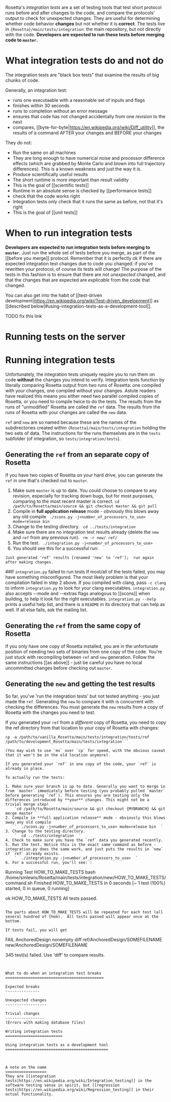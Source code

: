 Rosetta's *integration tests* are a set of testing tools that test short protocol runs before and after changes to the code, and compare the protocols' output to check for unexpected changes. 
They are useful for determining whether code behavior **changes** but not whether it is **correct**. 
The tests live in `{Rosetta}/main/tests/integration`: the main repository, but not directly with the code.
**Developers are expected to run these tests before merging code to `master`.**

What integration tests do and not do
====================================

The integration tests are "black box tests" that examine the results of big chunks of code.

Generally, an integration test:
* runs one executaable with a reasonable set of inputs and flags
* finishes within 30 seconds
* runs to completion without an error message 
* ensures that code has not changed accidentally from one revision to the next
* compares, [[byte-for-byte|https://en.wikipedia.org/wiki/Diff_utility]], the results of a command AFTER your changes and BEFORE your changes

They do not:
* Run the same on all machines
 * They are long enough to have numerical noise and processor difference effects (which are grabbed by Monte Carlo and blown into full trajectory differences).  This is a known weakness and just the way it is.
* Produce scientifically useful results
 * The short runtime is more important than result validity
 * This is the goal of [[scientific tests]]
 * Runtime in an absolute sense is checked by [[performance tests]]
* check that the code works right
 * Integration tests only check that it runs the same as before, not that it's right
 * This is the goal of [[unit tests]]

When to run integration tests
=============================
**Developers are expected to run integration tests before merging to `master`.**
Just run the whole set of tests before you merge, as part of the [[before you merge]] protocol.
Remember that it is perfectly ok if there are expected integration test changes due to code you changed: if you've rewritten your protocol, of course its tests will change!
The purpose of the tests in this fashion is to ensure that there are not *unexpected* changed, and that the changes that are expected are *explicable* from the code that changed.

You can also get into the habit of [[test-driven development|https://en.wikipedia.org/wiki/Test-driven_development]] as [[described below|#using-integration-tests-as-a-development-tool]]. 

TODO fix this link

Running tests on the server
===========================

Running integration tests
==========================
Unfortunately, the integration tests uniquely require you to run them on code **without** the changes you intend to verify.
Integration tests function by literally comparing Rosetta output from two runs of Rosetta: one compiled with your changes, one compiled without your changes.
Astute readers have realized this means you either need two parallel compiled copies of Rosetta, or you need to compile twice to do the tests.
The results from the runs of "unmodified" Rosetta are called the `ref` data.
The results from the runs of Rosetta with your changes are called the `new` data.

`ref` and `new` are so named because these are the names of the subdirectories created within `{Rosetta}/main/tests/integration` holding the two sets of data.  The instructions for the runs themselves are in the `tests` subfolder (of integration, so `tests/integration/tests`).

Generating the `ref` from an separate copy of Rosetta
-----------------------------------------------------
If you have two copies of Rosetta on your hard drive, you can generate the `ref` in one that's checked out to `master`.

1. Make sure `master` is up to date. You could choose to compare to any revision, especially for tracking down bugs, but for most purposes, comparing to the most recent master is correct.
    `cd /path/to/Rosetta/main/source && git checkout master && git pull  `
2. Compile in **full application release** mode - obviously this blows away any old compile
    `  ./scons.py -j<number_of_processors_to_use> mode=release bin  `
3. Change to the testing directory.
    `  cd ../tests/integration  `
4. Make sure there are no integration test results already (delete the `new` and `ref` from any previous run).
    `  rm -r new/ ref/  `
5. Run the test.
    `  ./integration.py -j<number_of_processors_to_use>  `
6. You should see this for a successful run:
```
Just generated 'ref' results [renamed 'new' to 'ref'];  run again after making changes.
```

##If `integration.py` failed to run tests
If most/all of the tests failed, you may have something misconfigured.
The most likely problem is that your compilation failed in step 2 above.
If you compiled with clang, pass `-c clang` to inform `integration.py` to look for your clang executables. 
`integration.py` also accepts --mode and --extras flags analogous to [[scons]] when building, to help it look for the right executables.
`integration.py --help` prints a useful help list, and there is a `README` in its directory that can help as well.
If all else fails, ask the mailing list.

Generating the `ref` from the same copy of Rosetta
--------------------------------------------------
If you only have one copy of Rosetta installed, you are in the unfortunate position of needing two sets of binaries from one copy of the code.
You're just stuck with recompiling between `ref` and `new` generation.
Follow the same instructions [[as above]] - just be careful you have no local uncommitted changes before checking out `master`.

Generating the `new` and getting the test results
-------------------------------------------------
So far, you've 'run the integration tests' but not tested anything - you just made the `ref`.
Generating the `new` to compare it with is concurrent with checking the differences.
You must generate the `new` results from a copy of Rosetta with the changes you need to test.

If you generated your `ref` from a _different_ copy of Rosetta, you need to copy the ref directory from that location to your copy of Rosetta with changes: 
```
cp -a /path/to/vanilla_Rosetta/main/tests/integration/tests/ref /path/to/development_Rosetta/main/tests/integration```

(You may wish to use `mv` over `cp` for speed, with the obvious caveat that it won't be in the old location anymore).

If you generated your `ref` in one copy of the code, your `ref` is already in place.

To actually run the tests:

1. Make sure your branch is up to date. Generally you want to merge in from `master` immediately before testing (you probably pulled `master` before generating `ref`). This ensures you are testing only the differences introduced by **your** changes. This might not be a trivial merge step!
    `cd /path/to/Rosetta/main/source && git checkout {MYBRANCH} && git merge master `
2. Compile in **full application release** mode - obviously this blows away any old compile
    `  ./scons.py -j<number_of_processors_to_use> mode=release bin  `
3. Change to the testing directory.
    `  cd ../tests/integration  `
4. Check to make sure you have the `ref` data you generated recently.
5. Run the test. Notice this is the exact same command as before - integration.py does the same work, and just puts the results in `new` if `ref` already exists.
    `  ./integration.py -j<number_of_processors_to_use>  `
6. For a successful run, you'll see: :
```
Running Test HOW_TO_MAKE_TESTS
bash /home/smlewis/Rosetta/main/tests/integration/new/HOW_TO_MAKE_TESTS/command.sh
Finished HOW_TO_MAKE_TESTS                        in   0 seconds	 [~   1 test (100%) started,    0 in queue,    0 running]

ok   HOW_TO_MAKE_TESTS
All tests passed.
```

The parts about HOW_TO_MAKE_TESTS will be repeated for each test (all several hundred of them).  All tests passed will appear once at the bottom.

If tests fail, you will get 
```
FAIL AnchoredDesign
    nonempty diff ref/AnchoredDesign/SOMEFILENAME new/AnchoredDesign/SOMEFILENAME

345 test(s) failed.  Use 'diff' to compare results.
```


What to do when an integration test breaks
===========================================

Expected breaks
---------------

Unexpected changes
------------------

Trivial changes
-----------------
(Errors with making database files)

Writing integration tests
=========================

Using integration tests as a development tool
=============================================



A note on the name
==================
They are [[integration tests|https://en.wikipedia.org/wiki/Integration_testing]] in the software testing sense in spirit, but [[regression tests|https://en.wikipedia.org/wiki/Regression_testing]] in their actual functionality.
